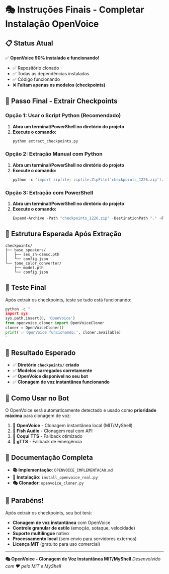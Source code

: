 # 🎭 **Instruções Finais - Completar Instalação OpenVoice**

## 📋 **Status Atual**
✅ **OpenVoice 90% instalado e funcionando!**
- ✅ Repositório clonado
- ✅ Todas as dependências instaladas
- ✅ Código funcionando
- ❌ **Faltam apenas os modelos (checkpoints)**

## 🔧 **Passo Final - Extrair Checkpoints**

### **Opção 1: Usar o Script Python (Recomendado)**

1. **Abra um terminal/PowerShell no diretório do projeto**
2. **Execute o comando:**
   ```bash
   python extract_checkpoints.py
   ```

### **Opção 2: Extração Manual com Python**

1. **Abra um terminal/PowerShell no diretório do projeto**
2. **Execute o comando:**
   ```python
   python -c "import zipfile; zipfile.ZipFile('checkpoints_1226.zip').extractall('.'); print('✅ Checkpoints extraídos!')"
   ```

### **Opção 3: Extração com PowerShell**

1. **Abra um terminal/PowerShell no diretório do projeto**
2. **Execute o comando:**
   ```powershell
   Expand-Archive -Path "checkpoints_1226.zip" -DestinationPath "." -Force
   ```

## 📁 **Estrutura Esperada Após Extração**

```
checkpoints/
├── base_speakers/
│   ├── ses_zh-csmsc.pth
│   └── config.json
└── tone_color_converter/
    ├── model.pth
    └── config.json
```

## 🧪 **Teste Final**

Após extrair os checkpoints, teste se tudo está funcionando:

```python
python -c "
import sys
sys.path.insert(0, 'OpenVoice')
from openvoice_cloner import OpenVoiceCloner
cloner = OpenVoiceCloner()
print('✅ OpenVoice funcionando:', cloner.available)
"
```

## 🎯 **Resultado Esperado**

- ✅ **Diretório `checkpoints/` criado**
- ✅ **Modelos carregados corretamente**
- ✅ **OpenVoice disponível no seu bot**
- ✅ **Clonagem de voz instantânea funcionando**

## 🚀 **Como Usar no Bot**

O OpenVoice será automaticamente detectado e usado como **prioridade máxima** para clonagem de voz:

1. **🥇 OpenVoice** - Clonagem instantânea local (MIT/MyShell)
2. **🥈 Fish Audio** - Clonagem real com API
3. **🥉 Coqui TTS** - Fallback otimizado
4. **🔄 gTTS** - Fallback de emergência

## 📖 **Documentação Completa**

- **📚 Implementação**: `OPENVOICE_IMPLEMENTACAO.md`
- **🔧 Instalação**: `install_openvoice_real.py`
- **🎭 Clonador**: `openvoice_cloner.py`

## 🎉 **Parabéns!**

Após extrair os checkpoints, seu bot terá:
- **Clonagem de voz instantânea** com OpenVoice
- **Controle granular de estilo** (emoção, sotaque, velocidade)
- **Suporte multilíngue** nativo
- **Processamento local** (sem envio para servidores externos)
- **Licença MIT** (gratuito para uso comercial)

---

**🎭 OpenVoice - Clonagem de Voz Instantânea MIT/MyShell**
*Desenvolvido com ❤️ pelo MIT e MyShell*

